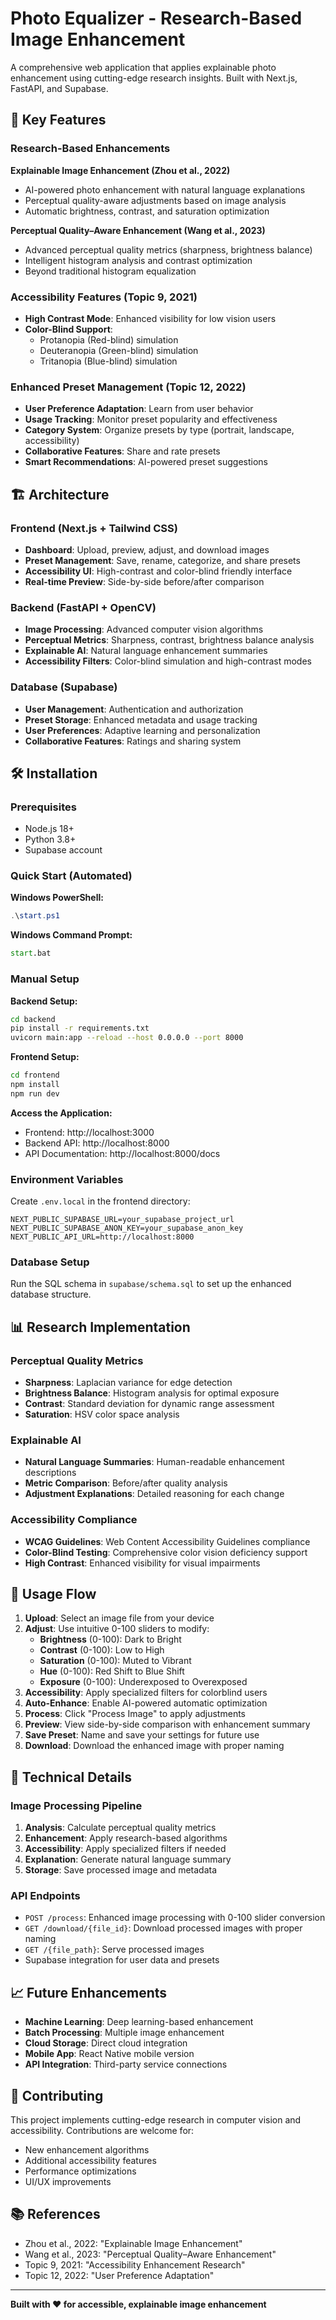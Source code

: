 # Photo Equalizer - Research-Based Image Enhancement

A comprehensive web application that applies explainable photo enhancement using cutting-edge research insights. Built with Next.js, FastAPI, and Supabase.

## 🚀 Key Features

### Research-Based Enhancements

**Explainable Image Enhancement (Zhou et al., 2022)**
- AI-powered photo enhancement with natural language explanations
- Perceptual quality-aware adjustments based on image analysis
- Automatic brightness, contrast, and saturation optimization

**Perceptual Quality–Aware Enhancement (Wang et al., 2023)**
- Advanced perceptual quality metrics (sharpness, brightness balance)
- Intelligent histogram analysis and contrast optimization
- Beyond traditional histogram equalization

### Accessibility Features (Topic 9, 2021)

- **High Contrast Mode**: Enhanced visibility for low vision users
- **Color-Blind Support**: 
  - Protanopia (Red-blind) simulation
  - Deuteranopia (Green-blind) simulation  
  - Tritanopia (Blue-blind) simulation

### Enhanced Preset Management (Topic 12, 2022)

- **User Preference Adaptation**: Learn from user behavior
- **Usage Tracking**: Monitor preset popularity and effectiveness
- **Category System**: Organize presets by type (portrait, landscape, accessibility)
- **Collaborative Features**: Share and rate presets
- **Smart Recommendations**: AI-powered preset suggestions

## 🏗️ Architecture

### Frontend (Next.js + Tailwind CSS)
- **Dashboard**: Upload, preview, adjust, and download images
- **Preset Management**: Save, rename, categorize, and share presets
- **Accessibility UI**: High-contrast and color-blind friendly interface
- **Real-time Preview**: Side-by-side before/after comparison

### Backend (FastAPI + OpenCV)
- **Image Processing**: Advanced computer vision algorithms
- **Perceptual Metrics**: Sharpness, contrast, brightness balance analysis
- **Explainable AI**: Natural language enhancement summaries
- **Accessibility Filters**: Color-blind simulation and high-contrast modes

### Database (Supabase)
- **User Management**: Authentication and authorization
- **Preset Storage**: Enhanced metadata and usage tracking
- **User Preferences**: Adaptive learning and personalization
- **Collaborative Features**: Ratings and sharing system

## 🛠️ Installation

### Prerequisites
- Node.js 18+
- Python 3.8+
- Supabase account

### Quick Start (Automated)

**Windows PowerShell:**
```powershell
.\start.ps1
```

**Windows Command Prompt:**
```cmd
start.bat
```

### Manual Setup

**Backend Setup:**
```bash
cd backend
pip install -r requirements.txt
uvicorn main:app --reload --host 0.0.0.0 --port 8000
```

**Frontend Setup:**
```bash
cd frontend
npm install
npm run dev
```

**Access the Application:**
- Frontend: http://localhost:3000
- Backend API: http://localhost:8000
- API Documentation: http://localhost:8000/docs

### Environment Variables
Create `.env.local` in the frontend directory:
```
NEXT_PUBLIC_SUPABASE_URL=your_supabase_project_url
NEXT_PUBLIC_SUPABASE_ANON_KEY=your_supabase_anon_key
NEXT_PUBLIC_API_URL=http://localhost:8000
```

### Database Setup
Run the SQL schema in `supabase/schema.sql` to set up the enhanced database structure.

## 📊 Research Implementation

### Perceptual Quality Metrics
- **Sharpness**: Laplacian variance for edge detection
- **Brightness Balance**: Histogram analysis for optimal exposure
- **Contrast**: Standard deviation for dynamic range assessment
- **Saturation**: HSV color space analysis

### Explainable AI
- **Natural Language Summaries**: Human-readable enhancement descriptions
- **Metric Comparison**: Before/after quality analysis
- **Adjustment Explanations**: Detailed reasoning for each change

### Accessibility Compliance
- **WCAG Guidelines**: Web Content Accessibility Guidelines compliance
- **Color-Blind Testing**: Comprehensive color vision deficiency support
- **High Contrast**: Enhanced visibility for visual impairments

## 🎯 Usage Flow

1. **Upload**: Select an image file from your device
2. **Adjust**: Use intuitive 0-100 sliders to modify:
   - **Brightness** (0-100): Dark to Bright
   - **Contrast** (0-100): Low to High  
   - **Saturation** (0-100): Muted to Vibrant
   - **Hue** (0-100): Red Shift to Blue Shift
   - **Exposure** (0-100): Underexposed to Overexposed
3. **Accessibility**: Apply specialized filters for colorblind users
4. **Auto-Enhance**: Enable AI-powered automatic optimization
5. **Process**: Click "Process Image" to apply adjustments
6. **Preview**: View side-by-side comparison with enhancement summary
7. **Save Preset**: Name and save your settings for future use
8. **Download**: Download the enhanced image with proper naming

## 🔬 Technical Details

### Image Processing Pipeline
1. **Analysis**: Calculate perceptual quality metrics
2. **Enhancement**: Apply research-based algorithms
3. **Accessibility**: Apply specialized filters if needed
4. **Explanation**: Generate natural language summary
5. **Storage**: Save processed image and metadata

### API Endpoints
- `POST /process`: Enhanced image processing with 0-100 slider conversion
- `GET /download/{file_id}`: Download processed images with proper naming
- `GET /{file_path}`: Serve processed images
- Supabase integration for user data and presets

## 📈 Future Enhancements

- **Machine Learning**: Deep learning-based enhancement
- **Batch Processing**: Multiple image enhancement
- **Cloud Storage**: Direct cloud integration
- **Mobile App**: React Native mobile version
- **API Integration**: Third-party service connections

## 🤝 Contributing

This project implements cutting-edge research in computer vision and accessibility. Contributions are welcome for:
- New enhancement algorithms
- Additional accessibility features
- Performance optimizations
- UI/UX improvements

## 📚 References

- Zhou et al., 2022: "Explainable Image Enhancement"
- Wang et al., 2023: "Perceptual Quality–Aware Enhancement"
- Topic 9, 2021: "Accessibility Enhancement Research"
- Topic 12, 2022: "User Preference Adaptation"

---

**Built with ❤️ for accessible, explainable image enhancement**
